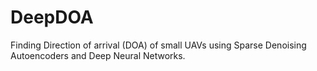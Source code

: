 # DeepDOA
Finding Direction of arrival (DOA) of small UAVs using Sparse Denoising Autoencoders and Deep Neural Networks. 
